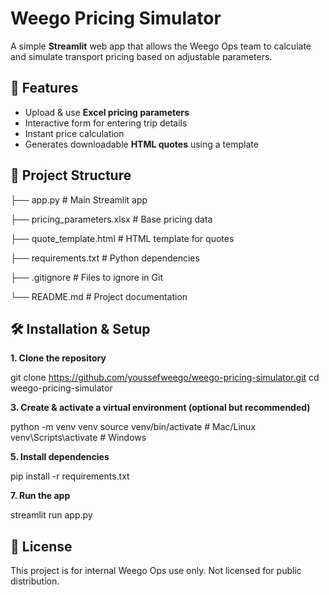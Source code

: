 # Weego Pricing Simulator

A simple **Streamlit** web app that allows the Weego Ops team to calculate and simulate transport pricing based on adjustable parameters.

## 🚀 Features
- Upload & use **Excel pricing parameters**
- Interactive form for entering trip details
- Instant price calculation
- Generates downloadable **HTML quotes** using a template

## 📂 Project Structure

├── app.py # Main Streamlit app

├── pricing_parameters.xlsx # Base pricing data

├── quote_template.html # HTML template for quotes

├── requirements.txt # Python dependencies

├── .gitignore # Files to ignore in Git

└── README.md # Project documentation

## 🛠 Installation & Setup

**1. Clone the repository**
   
git clone https://github.com/youssefweego/weego-pricing-simulator.git
cd weego-pricing-simulator

**3. Create & activate a virtual environment (optional but recommended)**

python -m venv venv
source venv/bin/activate  # Mac/Linux
venv\Scripts\activate     # Windows

**5. Install dependencies**

pip install -r requirements.txt

**7. Run the app**

streamlit run app.py


## **📄 License**
This project is for internal Weego Ops use only. Not licensed for public distribution.
